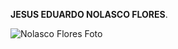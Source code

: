 





**JESUS EDUARDO NOLASCO FLORES**.

![Nolasco Flores Foto](https://github.com/JesusNolasco35/Mi-primer-repositorio-3-semestre/blob/main/yo_resized.jpg?raw=true)
